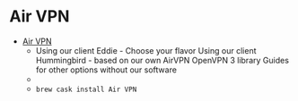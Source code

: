 # Air VPN
- [Air VPN](https://airvpn.org/macos/)
  -  Using our client Eddie - Choose your flavor Using our client Hummingbird - based on our own AirVPN OpenVPN 3 library Guides for other options without our software
  - 
  - `brew cask install Air VPN`
